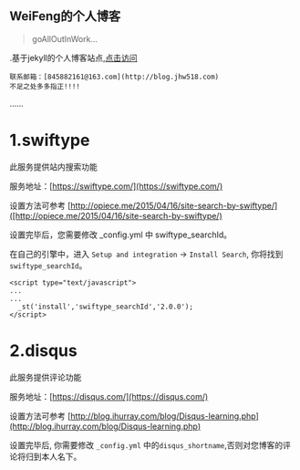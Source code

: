 ## WeiFeng的个人博客
>goAllOutInWork...

.基于jekyll的个人博客站点,[点击访问](http://blog.jhw518.com)

```
联系邮箱：[845882161@163.com](http://blog.jhw518.com)
不足之处多多指正!!!!
```



















......
# 1.swiftype

此服务提供站内搜索功能

服务地址：[https://swiftype.com/](https://swiftype.com/)

设置方法可参考 [http://opiece.me/2015/04/16/site-search-by-swiftype/]([http://opiece.me/2015/04/16/site-search-by-swiftype/)

设置完毕后，您需要修改 _config.yml 中 swiftype_searchId。

在自己的引擎中，进入 `Setup and integration` -> `Install Search`, 你将找到 `swiftype_searchId`。
```
<script type="text/javascript">
...
...
  _st('install','swiftype_searchId','2.0.0');
</script>
```
# 2.disqus

此服务提供评论功能

服务地址：[https://disqus.com/](https://disqus.com/)

设置方法可参考 [http://blog.ihurray.com/blog/Disqus-learning.php](http://blog.ihurray.com/blog/Disqus-learning.php)

设置完毕后, 你需要修改 `_config.yml` 中的` disqus_shortname `,否则对您博客的评论将归到本人名下。
